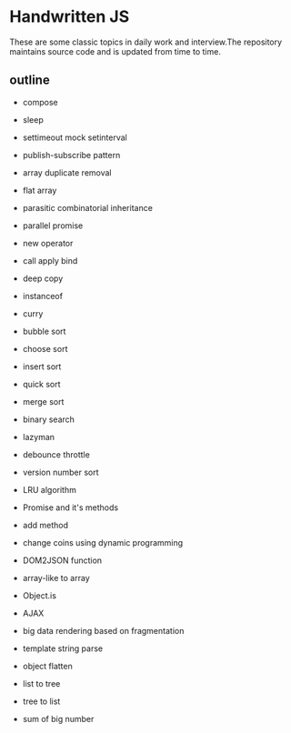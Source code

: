 # Handwritten JS

These are some classic topics in daily work and interview.The repository maintains source code and is updated from time to time.

## outline

- compose

- sleep

- settimeout mock setinterval

- publish-subscribe pattern

- array duplicate removal

- flat array

- parasitic combinatorial inheritance

- parallel promise

- new operator

- call apply bind

- deep copy

- instanceof

- curry

- bubble sort

- choose sort

- insert sort

- quick sort

- merge sort

- binary search

- lazyman

- debounce throttle

- version number sort

- LRU algorithm

- Promise and it's methods

- add method

- change coins using dynamic programming

- DOM2JSON function

- array-like to array

- Object.is

- AJAX

- big data rendering based on fragmentation

- template string parse

- object flatten

- list to tree

- tree to list

- sum of big number
